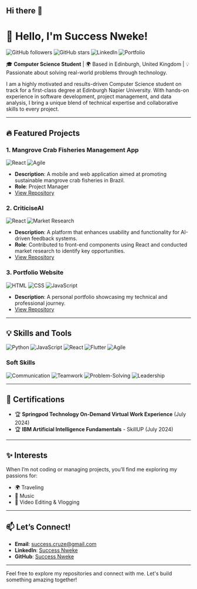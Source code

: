 ## Hi there 👋

<!--
**sheC0des18/sheC0des18** is a ✨ _special_ ✨ repository because its `README.md` (this file) appears on your GitHub profile.

Here are some ideas to get you started:

- 🔭 I’m currently working on ...
- 🌱 I’m currently learning ...
- 👯 I’m looking to collaborate on ...
- 🤔 I’m looking for help with ...
- 💬 Ask me about ...
- 📫 How to reach me: ...
- 😄 Pronouns: ...
- ⚡ Fun fact: ...
-->

# 👋 Hello, I'm Success Nweke!

![GitHub followers](https://img.shields.io/github/followers/your-username?style=social)
![GitHub stars](https://img.shields.io/github/stars/your-username?style=social)
![LinkedIn](https://img.shields.io/badge/LinkedIn-Success%20Nweke-blue?logo=linkedin&style=flat)
![Portfolio](https://img.shields.io/badge/Portfolio-View-brightgreen?logo=githubpages&style=flat)

🎓 **Computer Science Student** | 🌍 Based in Edinburgh, United Kingdom | 💡 Passionate about solving real-world problems through technology.

I am a highly motivated and results-driven Computer Science student on track for a first-class degree at Edinburgh Napier University. With hands-on experience in software development, project management, and data analysis, I bring a unique blend of technical expertise and collaborative skills to every project.

---

## 🔥 Featured Projects

### 1. **Mangrove Crab Fisheries Management App**  
![React](https://img.shields.io/badge/React-%2341D4FE.svg?logo=react&logoColor=white)
![Agile](https://img.shields.io/badge/Agile-%234CAF50.svg?logo=jira&logoColor=white)
- **Description**: A mobile and web application aimed at promoting sustainable mangrove crab fisheries in Brazil.  
- **Role**: Project Manager  
- [View Repository](https://github.com/your-username/mangrove-crab-management)  

### 2. **CriticiseAI**  
![React](https://img.shields.io/badge/React-%2341D4FE.svg?logo=react&logoColor=white)
![Market Research](https://img.shields.io/badge/Market%20Research-%23FFA500.svg)
- **Description**: A platform that enhances usability and functionality for AI-driven feedback systems.  
- **Role**: Contributed to front-end components using React and conducted market research to identify key opportunities.  
- [View Repository](https://github.com/your-username/criticiseai)

### 3. **Portfolio Website**  
![HTML](https://img.shields.io/badge/HTML-%23E34F26.svg?logo=html5&logoColor=white)
![CSS](https://img.shields.io/badge/CSS-%231572B6.svg?logo=css3&logoColor=white)
![JavaScript](https://img.shields.io/badge/JavaScript-%23F7DF1E.svg?logo=javascript&logoColor=black)
- **Description**: A personal portfolio showcasing my technical and professional journey.  
- [View Repository](https://github.com/your-username/portfolio-website)  

---

## 💡 Skills and Tools

![Python](https://img.shields.io/badge/Python-%233776AB.svg?logo=python&logoColor=white)
![JavaScript](https://img.shields.io/badge/JavaScript-%23F7DF1E.svg?logo=javascript&logoColor=black)
![React](https://img.shields.io/badge/React-%2341D4FE.svg?logo=react&logoColor=white)
![Flutter](https://img.shields.io/badge/Flutter-%2302569B.svg?logo=flutter&logoColor=white)
![Agile](https://img.shields.io/badge/Agile-%234CAF50.svg?logo=trello&logoColor=white)

### **Soft Skills**
![Communication](https://img.shields.io/badge/Communication-%23FFC107.svg?logo=slack&logoColor=white)
![Teamwork](https://img.shields.io/badge/Teamwork-%2300ACD8.svg?logo=microsoftteams&logoColor=white)
![Problem-Solving](https://img.shields.io/badge/Problem--Solving-%2300C853.svg?logo=codeforces&logoColor=white)
![Leadership](https://img.shields.io/badge/Leadership-%23F44336.svg?logo=leadership&logoColor=white)

---

## 🌟 Certifications
- 🏆 **Springpod Technology On-Demand Virtual Work Experience** (July 2024)  
- 🏆 **IBM Artificial Intelligence Fundamentals** - SkillUP (July 2024)  

---

## ✨ Interests
When I’m not coding or managing projects, you’ll find me exploring my passions for:
- 🌍 Traveling  
- 🎵 Music  
- 🎥 Video Editing & Vlogging  

---

## 📫 Let’s Connect!
- **Email**: [success.cruze@gmail.com](mailto:success.cruze@gmail.com)  
- **LinkedIn**: [Success Nweke](https://www.linkedin.com/in/success-nweke-0a1443252)  
- **GitHub**: [Success Nweke](https://github.com/your-username)  

---

Feel free to explore my repositories and connect with me. Let's build something amazing together!
